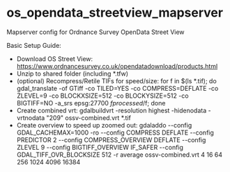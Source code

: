 os_opendata_streetview_mapserver
================================

Mapserver config for Ordnance Survey OpenData Street View

Basic Setup Guide:
* Download OS Street View: https://www.ordnancesurvey.co.uk/opendatadownload/products.html
* Unzip to shared folder (including *.tfw)
* (optional) Recompress/Retile TIFs for speed/size:
	 for f in $(ls *.tif); do gdal_translate -of GTiff -co TILED=YES -co COMPRESS=DEFLATE -co ZLEVEL=9 -co BLOCKXSIZE=512 -co BLOCKYSIZE=512 -co BIGTIFF=NO -a_srs epsg:27700 $f processed/$f; done
* Create combined vrt:
	gdalbuildvrt -resolution highest -hidenodata -vrtnodata "209" ossv-combined.vrt *.tif
* Create overview to speed up zoomed out:
	gdaladdo --config GDAL_CACHEMAX=1000 -ro --config COMPRESS DEFLATE --config PREDICTOR 2 --config COMPRESS_OVERVIEW DEFLATE --config ZLEVEL 9 --config BIGTIFF_OVERVIEW IF_SAFER --config GDAL_TIFF_OVR_BLOCKSIZE 512 -r average ossv-combined.vrt 4 16 64 256 1024 4096 16384

